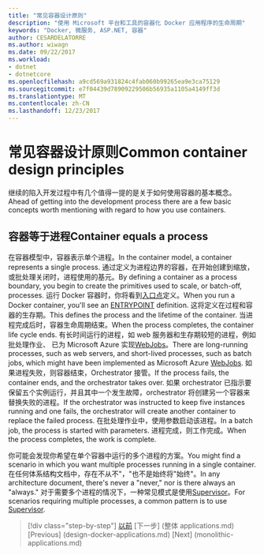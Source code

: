 ```yaml
---
title: "常见容器设计原则"
description: "使用 Microsoft 平台和工具的容器化 Docker 应用程序的生命周期"
keywords: "Docker, 微服务, ASP.NET, 容器"
author: CESARDELATORRE
ms.author: wiwagn
ms.date: 09/22/2017
ms.workload:
- dotnet
- dotnetcore
ms.openlocfilehash: a9cd569a931824c4fab060b99265ea9e3ca75129
ms.sourcegitcommit: e7f04439d78909229506b56935a1105a4149ff3d
ms.translationtype: MT
ms.contentlocale: zh-CN
ms.lasthandoff: 12/23/2017
---
```

# <a name="common-container-design-principles"></a><span data-ttu-id="c475f-104">常见容器设计原则</span><span class="sxs-lookup"><span data-stu-id="c475f-104">Common container design principles</span></span>

<span data-ttu-id="c475f-105">继续的陷入开发过程中有几个值得一提的是关于如何使用容器的基本概念。</span><span class="sxs-lookup"><span data-stu-id="c475f-105">Ahead of getting into the development process there are a few basic concepts worth mentioning with regard to how you use containers.</span></span>

## <a name="container-equals-a-process"></a><span data-ttu-id="c475f-106">容器等于进程</span><span class="sxs-lookup"><span data-stu-id="c475f-106">Container equals a process</span></span>

<span data-ttu-id="c475f-107">在容器模型中，容器表示单个进程。</span><span class="sxs-lookup"><span data-stu-id="c475f-107">In the container model, a container represents a single process.</span></span> <span data-ttu-id="c475f-108">通过定义为进程边界的容器，在开始创建到缩放，或批处理关闭时，进程使用的基元。</span><span class="sxs-lookup"><span data-stu-id="c475f-108">By defining a container as a process boundary, you begin to create the primitives used to scale, or batch-off, processes.</span></span> <span data-ttu-id="c475f-109">运行 Docker 容器时，你将看到[入口点](https://docs.docker.com/engine/reference/builder/#/entrypoint)定义。</span><span class="sxs-lookup"><span data-stu-id="c475f-109">When you run a Docker container, you'll see an [ENTRYPOINT](https://docs.docker.com/engine/reference/builder/#/entrypoint) definition.</span></span> <span data-ttu-id="c475f-110">这将定义在过程和容器的生存期。</span><span class="sxs-lookup"><span data-stu-id="c475f-110">This defines the process and the lifetime of the container.</span></span> <span data-ttu-id="c475f-111">当进程完成后时，容器生命周期结束。</span><span class="sxs-lookup"><span data-stu-id="c475f-111">When the process completes, the container life cycle ends.</span></span> <span data-ttu-id="c475f-112">有长时间运行的进程，如 web 服务器和生存期较短的进程，例如批处理作业、 已为 Microsoft Azure 实现[WebJobs](https://azure.microsoft.com/en-us/documentation/articles/websites-webjobs-resources/)。</span><span class="sxs-lookup"><span data-stu-id="c475f-112">There are long-running processes, such as web servers, and short-lived processes, such as batch jobs, which might have been implemented as Microsoft Azure [WebJobs](https://azure.microsoft.com/en-us/documentation/articles/websites-webjobs-resources/).</span></span> <span data-ttu-id="c475f-113">如果进程失败，则容器结束，Orchestrator 接管。</span><span class="sxs-lookup"><span data-stu-id="c475f-113">If the process fails, the container ends, and the orchestrator takes over.</span></span> <span data-ttu-id="c475f-114">如果 orchestrator 已指示要保留五个实例运行，并且其中一个发生故障，orchestrator 将创建另一个容器来替换失败的进程。</span><span class="sxs-lookup"><span data-stu-id="c475f-114">If the orchestrator was instructed to keep five instances running and one fails, the orchestrator will create another container to replace the failed process.</span></span> <span data-ttu-id="c475f-115">在批处理作业中，使用参数启动该进程。</span><span class="sxs-lookup"><span data-stu-id="c475f-115">In a batch job, the process is started with parameters.</span></span> <span data-ttu-id="c475f-116">进程完成，则工作完成。</span><span class="sxs-lookup"><span data-stu-id="c475f-116">When the process completes, the work is complete.</span></span>

<span data-ttu-id="c475f-117">你可能会发现你希望在单个容器中运行的多个进程的方案。</span><span class="sxs-lookup"><span data-stu-id="c475f-117">You might find a scenario in which you want multiple processes running in a single container.</span></span> <span data-ttu-id="c475f-118">在任何体系结构文档中，存在不从不"，"也不是始终将"始终"。</span><span class="sxs-lookup"><span data-stu-id="c475f-118">In any architecture document, there's never a "never," nor is there always an "always."</span></span> <span data-ttu-id="c475f-119">对于需要多个进程的情况下，一种常见模式是使用[Supervisor](http://supervisord.org/)。</span><span class="sxs-lookup"><span data-stu-id="c475f-119">For scenarios requiring multiple processes, a common pattern is to use [Supervisor](http://supervisord.org/).</span></span>


>[!div class="step-by-step"]
<span data-ttu-id="c475f-120">[以前](设计-docker-applications.md) [下一步] (整体 applications.md)</span><span class="sxs-lookup"><span data-stu-id="c475f-120">[Previous] (design-docker-applications.md) [Next] (monolithic-applications.md)</span></span>

